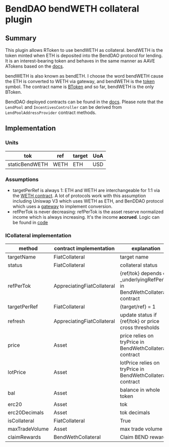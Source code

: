 # BendDAO bendWETH collateral plugin

## Summary

This plugin allows RToken to use bendWETH as collateral. bendWETH is the token minted when ETH is deposited into the BendDAO protocol for lending. It is an interest-bearing token and behaves in the same manner as AAVE ATokens based on the [docs](https://docs.benddao.xyz/portal/lending-protocol/bendeth-valuation).

bendWETH is also known as bendETH. I choose the word bendWETH cause the ETH is converted to WETH via gateway, and bendWETH is the [token](https://etherscan.io/token/0xeD1840223484483C0cb050E6fC344d1eBF0778a9#readProxyContract) symbol. The contract name is [BToken](https://github.com/BendDAO/bend-lending-protocol/blob/6d20ec4497f549fe2f02ffd88d6158714a6b8ccd/contracts/protocol/BToken.sol) and so far, bendWETH is the only BToken.

BendDAO deployed contracts can be found in the [docs](https://docs.benddao.xyz/developers/deployed-contracts/lending-protocol). Please note that the `LendPool` and `IncentivesController` can be derived from `LendPoolAddressProvider` contract methods.

## Implementation

### Units

| tok            | ref  | target | UoA |
| -------------- | ---- | ------ | --- |
| staticBendWETH | WETH | ETH    | USD |

### Assumptions

- targetPerRef is always 1: ETH and WETH are interchangeable for 1:1 via the [WETH contract](https://etherscan.io/token/0xc02aaa39b223fe8d0a0e5c4f27ead9083c756cc2#code). A lot of protocols work with this assumption including Uniswap V3 which uses WETH as ETH, and BenDDAO protocol which uses a [gateway](https://etherscan.io/address/0x3B968D2D299B895A5Fcf3BBa7A64ad0F566e6F88#writeProxyContract) to implement conversion.
- refPerTok is never decreasing: refPerTok is the asset reserve normalized income which is always increasing. It's the income **accrued**. Logic can be found in [code](https://github.com/BendDAO/bend-lending-protocol/blob/6d20ec4497f549fe2f02ffd88d6158714a6b8ccd/contracts/libraries/logic/ReserveLogic.sol#L47-L67)

### ICollateral implementation

| method         | contract implementation    | explanation                                                               |
| -------------- | -------------------------- | ------------------------------------------------------------------------- |
| targetName     | FiatCollateral             | target name                                                               |
| status         | FiatCollateral             | collateral status                                                         |
| refPerTok      | AppreciatingFiatCollateral | {ref/tok} depends on \_underlyingRefPerTok in BendWethCollateral contract |
| targetPerRef   | FiatCollateral             | {target/ref} = 1                                                          |
| refresh        | AppreciatingFiatCollateral | update status if {ref/tok} or price cross thresholds                      |
| price          | Asset                      | price relies on tryPrice in BendWethCollateral contract                   |
| lotPrice       | Asset                      | lotPrice relies on tryPrice in BendWethCollateral contract                |
| bal            | Asset                      | balance in whole token                                                    |
| erc20          | Asset                      | tok                                                                       |
| erc20Decimals  | Asset                      | tok decimals                                                              |
| isCollateral   | FiatCollateral             | True                                                                      |
| maxTradeVolume | Asset                      | max trade volume                                                          |
| claimRewards   | BendWethCollateral         | Claim BEND rewards.                                                       |
